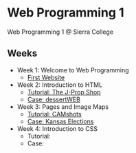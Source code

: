 # Web Programming 1
Web Programming 1 @ Sierra College

## Weeks
* Week 1: Welcome to Web Programming
    * [First Website](/week_1)
* Week 2: Introduction to HTML
    * [Tutorial: The J-Prop Shop](/week_2/tutorial)
    * [Case: dessertWEB](/week_2/case_3)
* Week 3: Pages and Image Maps
    * [Tutorial: CAMshots](/week_3/tutorial)
    * [Case: Kansas Elections](/week_3/case_3)
* Week 4: Introduction to CSS
    * Tutorial:
    * Case: 
